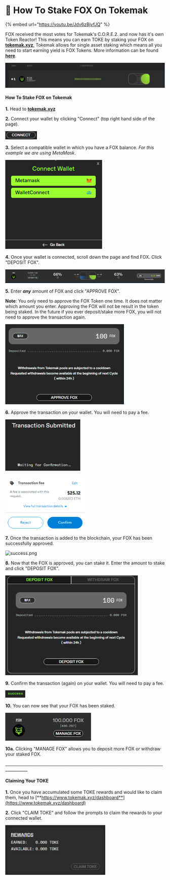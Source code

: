 # 🦊 How To Stake FOX On Tokemak

{% embed url="https://youtu.be/Jdv6zBjvfJQ" %}

FOX received the most votes for Tokemak's C.O.R.E.2. and now has it's own Token Reactor! This means you can earn TOKE by staking your FOX on [**tokemak.xyz**.](https://www.tokemak.xyz/) Tokemak allows for single asset staking which means all you need to start earning yield is FOX Tokens. More information can be found [**here**](https://medium.com/tokemak/c-o-r-e-2-conclusion-introducing-the-second-round-of-reactors-e38b207f2e0).

![](<../../.gitbook/assets/image (97).png>)

#### How To Stake FOX on Tokemak

**1.** Head to [**tokemak.xyz**](https://www.tokemak.xyz/)

**2.** Connect your wallet by clicking "Connect" (top right hand side of the page).

![](<../../.gitbook/assets/image (236).png>)

**3.** Select a compatible wallet in which you have a FOX balance. _For this example we are using MetaMask_.

![](<../../.gitbook/assets/image (237).png>)

**4.** Once your wallet is connected, scroll down the page and find FOX. Click "DEPOSIT FOX".

![](<../../.gitbook/assets/image (3) (1).png>)

**5.** Enter _**any**_ amount of FOX and click "APPROVE FOX".

**Note**: You only need to approve the FOX Token one time. It does not matter which amount you enter. Approving the FOX will not be result in the token being staked. In the future if you ever deposit/stake more FOX, you will not need to approve the transaction again.

![](<../../.gitbook/assets/image (109).png>)

**6.** Approve the transaction on your wallet. You will need to pay a fee.

![](<../../.gitbook/assets/image (179).png>)

![](<../../.gitbook/assets/image (66).png>)

**7.** Once the transaction is added to the blockchain, your FOX has been successfully approved.

![success.png](https://shapeshift.zendesk.com/hc/article\_attachments/4415791718541/success.png)

**8.** Now that the FOX is approved, you can stake it. Enter the amount to stake and click "DEPOSIT FOX".

![](<../../.gitbook/assets/image (163).png>)

**9.** Confirm the transaction (again) on your wallet. You will need to pay a fee.

![](<../../.gitbook/assets/image (44) (1).png>)

**10.** You can now see that your FOX has been staked.

![](<../../.gitbook/assets/image (176).png>)

**10a.** Clicking "MANAGE FOX" allows you to deposit more FOX or withdraw your staked FOX.

\_\_\_\_\_\_\_\_\_\_\_\_\_\_\_\_\_\_\_\_\_\_\_\_\_\_\_\_\_\_\_\_\_\_\_\_\_\_\_\_\_\_\_\_\_\_\_\_\_\_\_\_\_\_\_\_\_\_\_\_\_\_\_\_\_\_\_\_\_\_\_\_\_\_\_\_\_\_\_\_\_\_\_\_\_\_\_\_\_

#### Claiming Your TOKE

**1.** Once you have accumulated some TOKE rewards and would like to claim them, head to [**https://www.tokemak.xyz/dashboard**](https://www.tokemak.xyz/dashboard)

**2.** Click "CLAIM TOKE" and follow the prompts to claim the rewards to your connected wallet.

![](<../../.gitbook/assets/image (95).png>)
